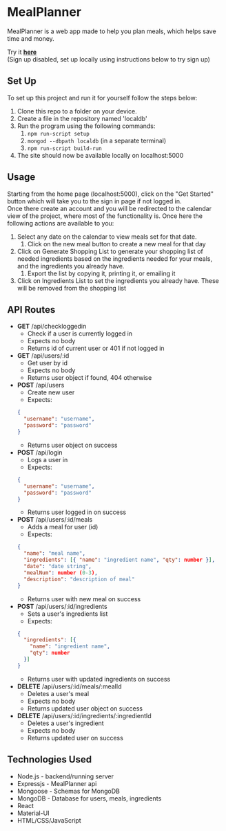 # MealPlanner
MealPlanner is a web app made to help you plan meals, which helps save time and money.

Try it **[here](https://the-meal-planner.herokuapp.com/)**  
(Sign up disabled, set up locally using instructions below to try sign up)

## Set Up

To set up this project and run it for yourself follow the steps below:
1. Clone this repo to a folder on your device.
2. Create a file in the repository named 'localdb'
3. Run the program using the following commands:
   1. `npm run-script setup`
   2. `mongod --dbpath localdb` (in a separate terminal)
   3. `npm run-script build-run`
4. The site should now be available locally on localhost:5000

## Usage

Starting from the home page (localhost:5000), click on the "Get Started" button which will take you to the sign in page if not logged in.  
Once there create an account and you will be redirected to the calendar view of the project, where most of the functionality is. Once here the following actions are available to you:
1. Select any date on the calendar to view meals set for that date.
   1. Click on the new meal button to create a new meal for that day
2. Click on Generate Shopping List to generate your shopping list of needed ingredients based on the ingredients needed for your meals, and the ingredients you already have.
   1. Export the list by copying it, printing it, or emailing it
3. Click on Ingredients List to set the ingredients you already have. These will be removed from the shopping list

## API Routes

* **GET** /api/checkloggedin
   * Check if a user is currently logged in
   * Expects no body
   * Returns id of current user or 401 if not logged in
* **GET** /api/users/:id
   * Get user by id
   * Expects no body
   * Returns user object if found, 404 otherwise
* **POST** /api/users
   * Create new user
   * Expects:
   ```json
   {
     "username": "username",
     "password": "password"
   }
   ```
   * Returns user object on success
* **POST** /api/login
   * Logs a user in
   * Expects:
   ```json
   {
     "username": "username",
     "password": "password"
   }
   ```
   * Returns user logged in on success
* **POST** /api/users/:id/meals
   * Adds a meal for user (id)
   * Expects:
   ```json
   {
     "name": "meal name",
     "ingredients": [{ "name": "ingredient name", "qty": number }],
     "date": "date string",
     "mealNum": number (0-3),
     "description": "description of meal"
   }
   ```
   * Returns user with new meal on success
* **POST** /api/users/:id/ingredients
   * Sets a user's ingredients list
   * Expects:
   ```json
   {
     "ingredients": [{
       "name": "ingredient name",
       "qty": number
     }]
   }
   ```
   * Returns user with updated ingredients on success
* **DELETE** /api/users/:id/meals/:mealId
   * Deletes a user's meal
   * Expects no body
   * Returns updated user object on success
* **DELETE** /api/users/:id/ingredients/:ingredientId
   * Deletes a user's ingredient
   * Expects no body
   * Returns updated user on success

## Technologies Used

* Node.js - backend/running server
* Expressjs - MealPlanner api
* Mongoose - Schemas for MongoDB
* MongoDB - Database for users, meals, ingredients
* React
* Material-UI
* HTML/CSS/JavaScript
